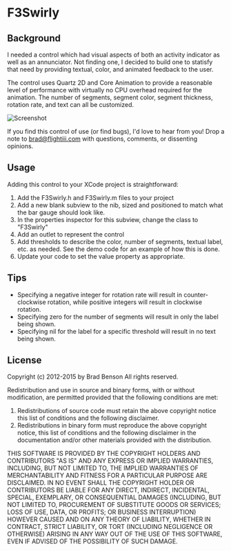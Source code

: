 F3Swirly
========

Background
----------
I needed a control which had visual aspects of both an  activity 
indicator as well as an annunciator.   Not finding one, I decided to
build one to statisfy that need by providing textual, color, and 
animated feedback to the user.

The control uses Quartz 2D and Core Animation to provide a reasonable
level of performance with virtually no CPU overhead required for the 
animation.    The number of segments, segment color, segment thickness, 
rotation rate, and text can all be customized.   

![Screenshot](https://raw.github.com/ChiefPilot/F3Swirly/master/F3Swirly.png "Screenshot of Component Demo App")

If you find this control of use (or find bugs), I'd love to hear
from you!   Drop a note to brad@flightiii.com with questions, comments, 
or dissenting opinions.


Usage
-----
Adding this control to your XCode project is straightforward:

1. Add the F3Swirly.h and F3Swirly.m files to your project
2. Add a new blank subview to the nib, sized and positioned to match what the bar gauge should look like.
3. In the properties inspector for this subview, change the class to "F3Swirly"
4. Add an outlet to represent the control
5. Add thresholds to describe the color, number of segments, textual label, etc. as needed.   See the demo code for an example of how this is done.
6. Update your code to set the value property as appropriate.


Tips
----
- Specifying a negative integer for rotation rate will result in 
counter-clockwise rotation, while positive integers will result in
clockwise rotation.
- Specifying zero for the number of segments will result in only the
label being shown.
- Specifying nil for the label for a specific threshold will result in 
no text being shown.


License
-------
Copyright (c) 2012-2015 by Brad Benson
All rights reserved.
  
Redistribution and use in source and binary forms, with or without 
modification, are permitted provided that the following 
conditions are met:
  1.  Redistributions of source code must retain the above copyright
      notice this list of conditions and the following disclaimer.
  2.  Redistributions in binary form must reproduce the above copyright 
      notice, this list of conditions and the following disclaimer in 
      the documentation and/or other materials provided with the 
      distribution.

THIS SOFTWARE IS PROVIDED BY THE COPYRIGHT HOLDERS AND CONTRIBUTORS
"AS IS" AND ANY EXPRESS OR IMPLIED WARRANTIES, INCLUDING, BUT NOT 
LIMITED TO, THE IMPLIED WARRANTIES OF MERCHANTABILITY AND FITNESS 
FOR A PARTICULAR PURPOSE ARE DISCLAIMED. IN NO EVENT SHALL THE 
COPYRIGHT HOLDER OR CONTRIBUTORS BE LIABLE FOR ANY DIRECT, INDIRECT, 
INCIDENTAL, SPECIAL, EXEMPLARY, OR CONSEQUENTIAL DAMAGES (INCLUDING, 
BUT NOT LIMITED TO, PROCUREMENT OF SUBSTITUTE GOODS OR SERVICES; LOSS 
OF USE, DATA, OR PROFITS; OR BUSINESS INTERRUPTION) HOWEVER CAUSED 
AND ON ANY THEORY OF LIABILITY, WHETHER IN CONTRACT, STRICT LIABILITY,
OR TORT (INCLUDING NEGLIGENCE OR OTHERWISE) ARISING IN ANY WAY OUT OF 
THE USE OF THIS SOFTWARE, EVEN IF ADVISED OF THE POSSIBILITY 
OF SUCH DAMAGE.
